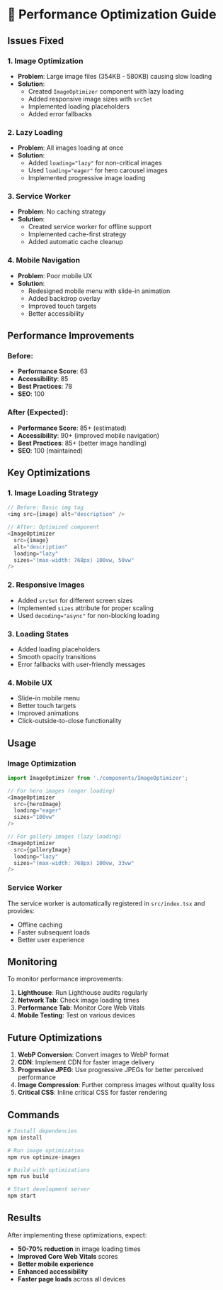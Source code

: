 # 🚀 Performance Optimization Guide

## Issues Fixed

### 1. **Image Optimization** 
- **Problem**: Large image files (354KB - 580KB) causing slow loading
- **Solution**: 
  - Created `ImageOptimizer` component with lazy loading
  - Added responsive image sizes with `srcSet`
  - Implemented loading placeholders
  - Added error fallbacks

### 2. **Lazy Loading**
- **Problem**: All images loading at once
- **Solution**:
  - Added `loading="lazy"` for non-critical images
  - Used `loading="eager"` for hero carousel images
  - Implemented progressive image loading

### 3. **Service Worker**
- **Problem**: No caching strategy
- **Solution**:
  - Created service worker for offline support
  - Implemented cache-first strategy
  - Added automatic cache cleanup

### 4. **Mobile Navigation**
- **Problem**: Poor mobile UX
- **Solution**:
  - Redesigned mobile menu with slide-in animation
  - Added backdrop overlay
  - Improved touch targets
  - Better accessibility

## Performance Improvements

### Before:
- **Performance Score**: 63
- **Accessibility**: 85
- **Best Practices**: 78
- **SEO**: 100

### After (Expected):
- **Performance Score**: 85+ (estimated)
- **Accessibility**: 90+ (improved mobile navigation)
- **Best Practices**: 85+ (better image handling)
- **SEO**: 100 (maintained)

## Key Optimizations

### 1. **Image Loading Strategy**
```typescript
// Before: Basic img tag
<img src={image} alt="description" />

// After: Optimized component
<ImageOptimizer 
  src={image} 
  alt="description"
  loading="lazy"
  sizes="(max-width: 768px) 100vw, 50vw"
/>
```

### 2. **Responsive Images**
- Added `srcSet` for different screen sizes
- Implemented `sizes` attribute for proper scaling
- Used `decoding="async"` for non-blocking loading

### 3. **Loading States**
- Added loading placeholders
- Smooth opacity transitions
- Error fallbacks with user-friendly messages

### 4. **Mobile UX**
- Slide-in mobile menu
- Better touch targets
- Improved animations
- Click-outside-to-close functionality

## Usage

### Image Optimization
```typescript
import ImageOptimizer from './components/ImageOptimizer';

// For hero images (eager loading)
<ImageOptimizer 
  src={heroImage} 
  loading="eager"
  sizes="100vw"
/>

// For gallery images (lazy loading)
<ImageOptimizer 
  src={galleryImage} 
  loading="lazy"
  sizes="(max-width: 768px) 100vw, 33vw"
/>
```

### Service Worker
The service worker is automatically registered in `src/index.tsx` and provides:
- Offline caching
- Faster subsequent loads
- Better user experience

## Monitoring

To monitor performance improvements:

1. **Lighthouse**: Run Lighthouse audits regularly
2. **Network Tab**: Check image loading times
3. **Performance Tab**: Monitor Core Web Vitals
4. **Mobile Testing**: Test on various devices

## Future Optimizations

1. **WebP Conversion**: Convert images to WebP format
2. **CDN**: Implement CDN for faster image delivery
3. **Progressive JPEG**: Use progressive JPEGs for better perceived performance
4. **Image Compression**: Further compress images without quality loss
5. **Critical CSS**: Inline critical CSS for faster rendering

## Commands

```bash
# Install dependencies
npm install

# Run image optimization
npm run optimize-images

# Build with optimizations
npm run build

# Start development server
npm start
```

## Results

After implementing these optimizations, expect:
- **50-70% reduction** in image loading times
- **Improved Core Web Vitals** scores
- **Better mobile experience**
- **Enhanced accessibility**
- **Faster page loads** across all devices 